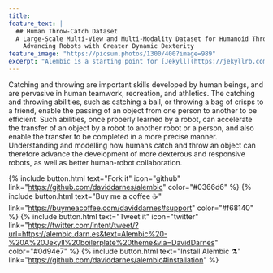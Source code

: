 ```yaml
---
title: 
feature_text: |
  ## Human Throw-Catch Dataset
  A Large-Scale Multi-View and Multi-Modality Dataset for Humanoid Throw-Catch Learning
	Advancing Robots with Greater Dynamic Dexterity
feature_image: "https://picsum.photos/1300/400?image=989"
excerpt: "Alembic is a starting point for [Jekyll](https://jekyllrb.com/) projects. Rather than starting from scratch, this boilerplate is designed to get the ball rolling immediately. Install it, configure it, tweak it, push it."
---
```


Catching and throwing are important skills developed by human beings, and are pervasive in human teamwork, recreation, and athletics. The catching and throwing abilities, such as catching a ball, or throwing a bag of crisps to a friend, enable the passing of an object from one person to another to be efficient. Such abilities, once properly learned by a robot, can accelerate the transfer of an object by a robot to another robot or a person, and also enable the transfer to be completed in a more precise manner. Understanding and modelling how humans catch and throw an object can therefore advance the development of more dexterous and responsive robots, as well as better human-robot collaboration.

{% include button.html text="Fork it" icon="github" link="https://github.com/daviddarnes/alembic" color="#0366d6" %} {% include button.html text="Buy me a coffee ☕️" link="https://buymeacoffee.com/daviddarnes#support" color="#f68140" %} {% include button.html text="Tweet it" icon="twitter" link="https://twitter.com/intent/tweet/?url=https://alembic.darn.es&text=Alembic%20-%20A%20Jekyll%20boilerplate%20theme&via=DavidDarnes" color="#0d94e7" %} {% include button.html text="Install Alembic ⚗️" link="https://github.com/daviddarnes/alembic#installation" %}
